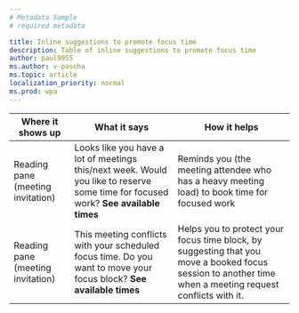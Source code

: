 ```yaml
---
# Metadata Sample
# required metadata

title: Inline suggestions to promote focus time
description: Table of inline suggestions to promote focus time  
author: paul9955
ms.author: v-pascha
ms.topic: article
localization_priority: normal 
ms.prod: wpa
---
```


| Where it shows up  | What it says | How it helps  |
|------|-------|---------|
|Reading pane (meeting invitation)|Looks like you have a lot of meetings this/next week. Would you like to reserve some time for focused work? **See available times**|Reminds you (the meeting attendee who has a heavy meeting load) to book time for focused work|
|Reading pane (meeting invitation)|This meeting conflicts with your scheduled focus time. Do you want to move your focus block? **See available times**|Helps you to protect your focus time block, by suggesting that you move a booked focus session to another time when a meeting request conflicts with it.|
